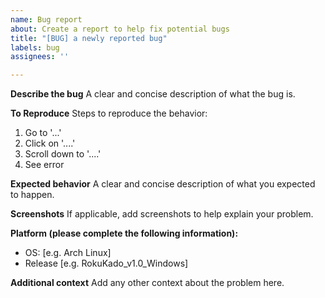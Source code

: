 ```yaml
---
name: Bug report
about: Create a report to help fix potential bugs
title: "[BUG] a newly reported bug"
labels: bug
assignees: ''

---
```


**Describe the bug**
A clear and concise description of what the bug is.

**To Reproduce**
Steps to reproduce the behavior:
1. Go to '...'
2. Click on '....'
3. Scroll down to '....'
4. See error

**Expected behavior**
A clear and concise description of what you expected to happen.

**Screenshots**
If applicable, add screenshots to help explain your problem.

**Platform (please complete the following information):**
 - OS: [e.g. Arch Linux]
 - Release [e.g. RokuKado_v1.0_Windows]

**Additional context**
Add any other context about the problem here.

